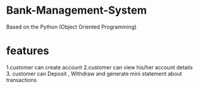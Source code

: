 # Bank-Management-System
Based on the Python (Object Oriented Programming)


# features 
1.customer can create account
2.customer can view his/her account details
3. customer can Deposit , Withdraw and generate mini statement about transactions
